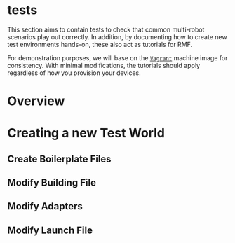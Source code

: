 # tests
This section aims to contain tests to check that common multi-robot scenarios play out correctly.
In addition, by documenting how to create new test environments hands-on, these also act as tutorials for RMF.

For demonstration purposes, we will base on the [`Vagrant`](/envs/README.md) machine image for consistency. With minimal modifications, the tutorials should apply regardless of how you provision your devices.

# Overview

# Creating a new Test World
## Create Boilerplate Files
## Modify Building File
## Modify Adapters
## Modify Launch File
